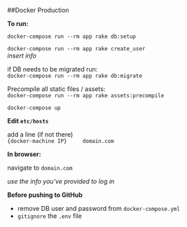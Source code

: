 ##Docker Production


__To run:__  

`docker-compose run --rm app rake db:setup`

`docker-compose run --rm app rake create_user`   
_insert info_


if DB needs to be migrated run:  
`docker-compose run --rm app rake db:migrate` 


Precompile all static files / assets:  
`docker-compose run --rm app rake assets:precompile` 


`docker-compose up`   


__Edit `etc/hosts`__

add a line (if not there)  
`{docker-machine IP}     domain.com`

__In browser:__

navigate to `domain.com` 

_use the info you've provided to log in_


__Before pushing to GitHub__

- remove DB user and password from `docker-compose.yml`
- `gitignore` the `.env` file


